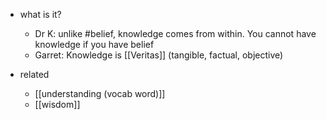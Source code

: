   * what is it?
    * Dr K: unlike #belief, knowledge comes from within. You cannot have knowledge if you have belief
    * Garret: Knowledge is [[Veritas]] (tangible, factual, objective)

  * related
    * [[understanding (vocab word)]]
    * [[wisdom]]